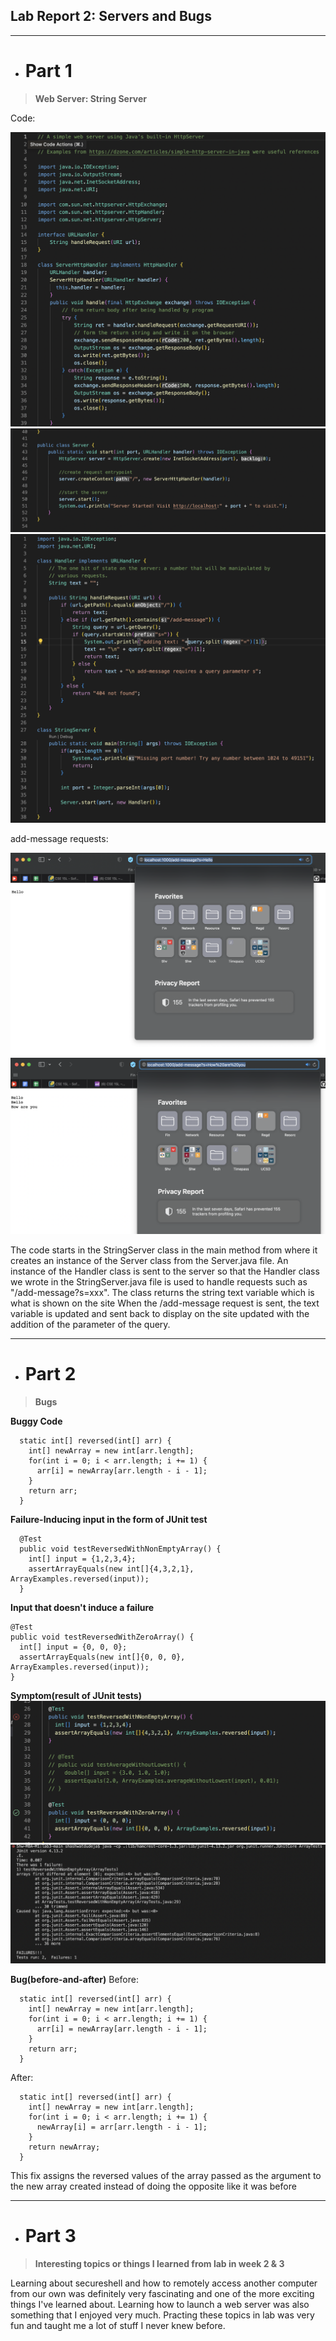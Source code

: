 ## Lab Report 2: Servers and Bugs

---

* # Part 1

> **Web Server: String Server**

Code:

![Image](Serverfilescreenshot1.png)
![Image](Serverfilescreenshot2.png)
![Image](StringServerfilescreenshot.png)


add-message requests:

![Image](request1.png)
![Image](request2.png)


The code starts in the StringServer class in the main method from where it creates an instance of the Server class from the Server.java file. An instance of the Handler class is sent to the server so that the Handler class we wrote in the StringServer.java file is used to handle requests such as "/add-message?s=xxx". The class returns the string text variable which is what is shown on the site
When the /add-message request is sent, the text variable is updated and sent back to display on the site updated with the addition of the parameter of the query.

---

* # Part 2

> **Bugs**

**Buggy Code**
```
  static int[] reversed(int[] arr) {
    int[] newArray = new int[arr.length];
    for(int i = 0; i < arr.length; i += 1) {
      arr[i] = newArray[arr.length - i - 1];
    }
    return arr;
  }
```
**Failure-Inducing input in the form of JUnit test**
```
  @Test
  public void testReversedWithNonEmptyArray() {
    int[] input = {1,2,3,4};
    assertArrayEquals(new int[]{4,3,2,1}, ArrayExamples.reversed(input));
  }
```
**Input that doesn't induce a failure**
```
@Test
public void testReversedWithZeroArray() {
  int[] input = {0, 0, 0};
  assertArrayEquals(new int[]{0, 0, 0}, ArrayExamples.reversed(input));
}
```
**Symptom(result of JUnit tests)**
![Image](JUnittest1.png)
![Image](JUnittest2.png)

**Bug(before-and-after)**
Before: 
```
  static int[] reversed(int[] arr) {
    int[] newArray = new int[arr.length];
    for(int i = 0; i < arr.length; i += 1) {
      arr[i] = newArray[arr.length - i - 1];
    }
    return arr;
  }
```
After:
```
  static int[] reversed(int[] arr) {
    int[] newArray = new int[arr.length];
    for(int i = 0; i < arr.length; i += 1) {
      newArray[i] = arr[arr.length - i - 1];
    }
    return newArray;
  }
```
This fix assigns the reversed values of the array passed as the argument to the new array created instead of doing the opposite like it was before

---

* # Part 3

> **Interesting topics or things I learned from lab in week 2 & 3**

Learning about secureshell and how to remotely access another computer from our own was definitely very fascinating and one of the more exciting things I've learned about. Learning how to launch a web server was also something that I enjoyed very much. 
Practing these topics in lab was very fun and taught me a lot of stuff I never knew before. 

